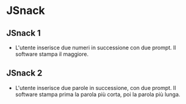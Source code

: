 # JSnack

## JSnack 1
- L'utente inserisce due numeri in successione con due prompt. ll software stampa il maggiore.

## JSnack 2
- L'utente inserisce due parole in successione, con due prompt. Il software stampa prima la parola più corta, poi la parola più lunga.